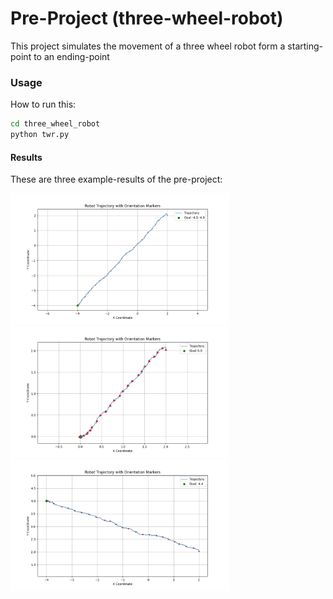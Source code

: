 # Pre-Project (three-wheel-robot)
This project simulates the movement of a three wheel robot form a starting-point to an ending-point

### Usage
How to run this:
```bash
cd three_wheel_robot
python twr.py
```

#### Results
These are three example-results of the pre-project:
<div>
    <img src="/three_wheel_robot/visus/1.png" alt="First Result" width="350">
    <img src="/three_wheel_robot/visus/2.png" alt="First Result" width="350">
    <img src="/three_wheel_robot/visus/3.png" alt="First Result" width="350">
</div>